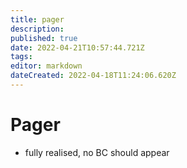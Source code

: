 ```yaml
---
title: pager
description: 
published: true
date: 2022-04-21T10:57:44.721Z
tags: 
editor: markdown
dateCreated: 2022-04-18T11:24:06.620Z
---
```


# Pager

- fully realised, no BC should appear
